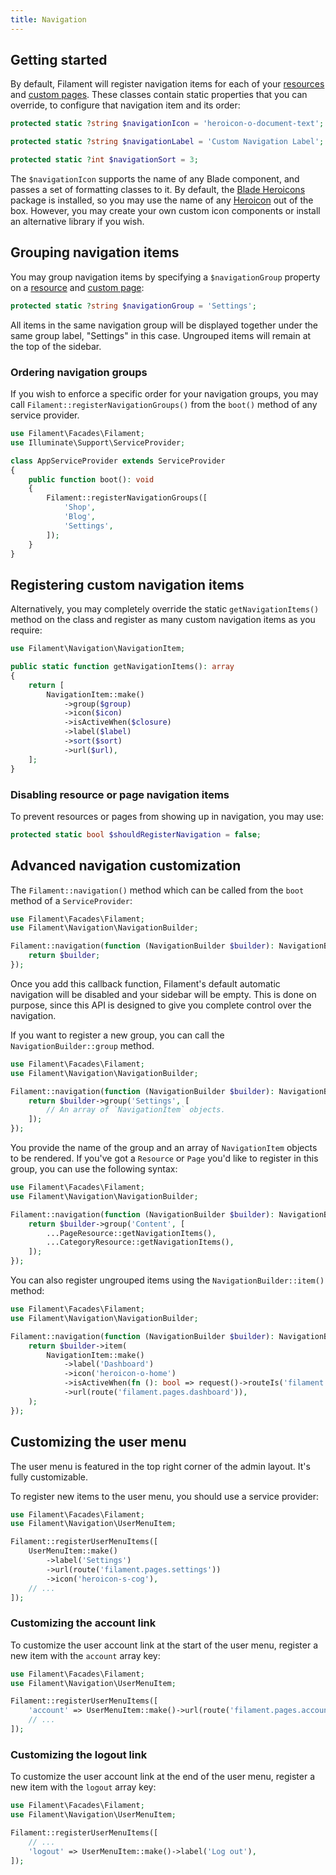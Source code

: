```yaml
---
title: Navigation
---
```


## Getting started

By default, Filament will register navigation items for each of your [resources](resources) and [custom pages](pages). These classes contain static properties that you can override, to configure that navigation item and its order:

```php
protected static ?string $navigationIcon = 'heroicon-o-document-text';

protected static ?string $navigationLabel = 'Custom Navigation Label';

protected static ?int $navigationSort = 3;
```

The `$navigationIcon` supports the name of any Blade component, and passes a set of formatting classes to it. By default, the [Blade Heroicons](https://github.com/blade-ui-kit/blade-heroicons) package is installed, so you may use the name of any [Heroicon](https://heroicons.com) out of the box. However, you may create your own custom icon components or install an alternative library if you wish.

## Grouping navigation items

You may group navigation items by specifying a `$navigationGroup` property on a [resource](resources) and [custom page](pages):

```php
protected static ?string $navigationGroup = 'Settings';
```

All items in the same navigation group will be displayed together under the same group label, "Settings" in this case. Ungrouped items will remain at the top of the sidebar.

### Ordering navigation groups

If you wish to enforce a specific order for your navigation groups, you may call `Filament::registerNavigationGroups()` from the `boot()` method of any service provider.

```php
use Filament\Facades\Filament;
use Illuminate\Support\ServiceProvider;

class AppServiceProvider extends ServiceProvider
{
    public function boot(): void
    {
        Filament::registerNavigationGroups([
            'Shop',
            'Blog',
            'Settings',
        ]);
    }
}
```

## Registering custom navigation items

Alternatively, you may completely override the static `getNavigationItems()` method on the class and register as many custom navigation items as you require:

```php
use Filament\Navigation\NavigationItem;

public static function getNavigationItems(): array
{
    return [
        NavigationItem::make()
            ->group($group)
            ->icon($icon)
            ->isActiveWhen($closure)
            ->label($label)
            ->sort($sort)
            ->url($url),
    ];
}
```

### Disabling resource or page navigation items

To prevent resources or pages from showing up in navigation, you may use:

```php
protected static bool $shouldRegisterNavigation = false;
```

## Advanced navigation customization

The `Filament::navigation()` method which can be called from the `boot` method of a `ServiceProvider`:

```php
use Filament\Facades\Filament;
use Filament\Navigation\NavigationBuilder;

Filament::navigation(function (NavigationBuilder $builder): NavigationBuilder {
    return $builder;
});
```

Once you add this callback function, Filament's default automatic navigation will be disabled and your sidebar will be empty. This is done on purpose, since this API is designed to give you complete control over the navigation.

If you want to register a new group, you can call the `NavigationBuilder::group` method.

```php
use Filament\Facades\Filament;
use Filament\Navigation\NavigationBuilder;

Filament::navigation(function (NavigationBuilder $builder): NavigationBuilder {
    return $builder->group('Settings', [
        // An array of `NavigationItem` objects.
    ]);
});
```

You provide the name of the group and an array of `NavigationItem` objects to be rendered. If you've got a `Resource` or `Page` you'd like to register in this group, you can use the following syntax:

```php
use Filament\Facades\Filament;
use Filament\Navigation\NavigationBuilder;

Filament::navigation(function (NavigationBuilder $builder): NavigationBuilder {
    return $builder->group('Content', [
        ...PageResource::getNavigationItems(),
        ...CategoryResource::getNavigationItems(),
    ]);
});
```

You can also register ungrouped items using the `NavigationBuilder::item()` method:

```php
use Filament\Facades\Filament;
use Filament\Navigation\NavigationBuilder;

Filament::navigation(function (NavigationBuilder $builder): NavigationBuilder {
    return $builder->item(
        NavigationItem::make()
            ->label('Dashboard')
            ->icon('heroicon-o-home')
            ->isActiveWhen(fn (): bool => request()->routeIs('filament.pages.dashboard'))
            ->url(route('filament.pages.dashboard')),
    );
});
```

## Customizing the user menu

The user menu is featured in the top right corner of the admin layout. It's fully customizable.

To register new items to the user menu, you should use a service provider:

```php
use Filament\Facades\Filament;
use Filament\Navigation\UserMenuItem;

Filament::registerUserMenuItems([
    UserMenuItem::make()
        ->label('Settings')
        ->url(route('filament.pages.settings'))
        ->icon('heroicon-s-cog'),
    // ...
]);
```

### Customizing the account link

To customize the user account link at the start of the user menu, register a new item with the `account` array key:

```php
use Filament\Facades\Filament;
use Filament\Navigation\UserMenuItem;

Filament::registerUserMenuItems([
    'account' => UserMenuItem::make()->url(route('filament.pages.account')),
    // ...
]);
```

### Customizing the logout link

To customize the user account link at the end of the user menu, register a new item with the `logout` array key:

```php
use Filament\Facades\Filament;
use Filament\Navigation\UserMenuItem;

Filament::registerUserMenuItems([
    // ...
    'logout' => UserMenuItem::make()->label('Log out'),
]);
```
